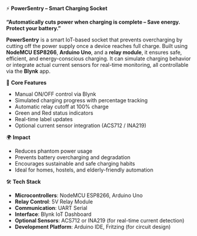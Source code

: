 



⚡ **PowerSentry – Smart Charging Socket**

**“Automatically cuts power when charging is complete – Save energy. Protect your battery.”**

**PowerSentry** is a smart IoT-based socket that prevents overcharging by cutting off the power supply once a device reaches full charge. Built using **NodeMCU ESP8266**, **Arduino Uno**, and a **relay module**, it ensures safe, efficient, and energy-conscious charging. It can simulate charging behavior or integrate actual current sensors for real-time monitoring, all controllable via the **Blynk** app.


🔧 **Core Features**

* Manual ON/OFF control via Blynk 
* Simulated charging progress with percentage tracking 
* Automatic relay cutoff at 100% charge
* Green and Red status indicators 
* Real-time label updates 
* Optional current sensor integration (ACS712 / INA219)



🌍 **Impact**

* Reduces phantom power usage
* Prevents battery overcharging and degradation
* Encourages sustainable and safe charging habits
* Ideal for homes, hostels, and elderly-friendly automation



🛠 **Tech Stack**

* **Microcontrollers**: NodeMCU ESP8266, Arduino Uno
* **Relay Control**: 5V Relay Module
* **Communication**: UART Serial
* **Interface**: Blynk IoT Dashboard
* **Optional Sensors**: ACS712 or INA219 (for real-time current detection)
* **Development Platform**: Arduino IDE, Fritzing (for circuit design)


